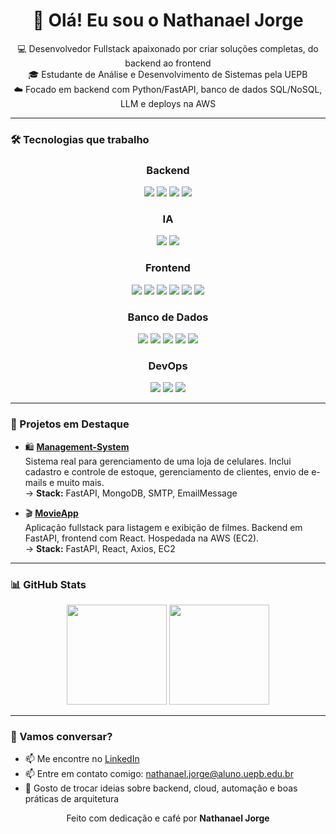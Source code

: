 <h1 align="center">👋 Olá! Eu sou o Nathanael Jorge</h1>

<p align="center">
  💻 Desenvolvedor Fullstack apaixonado por criar soluções completas, do backend ao frontend<br>
  🎓 Estudante de Análise e Desenvolvimento de Sistemas pela UEPB<br>
  ☁️ Focado em backend com Python/FastAPI, banco de dados SQL/NoSQL, LLM e deploys na AWS
</p>

---

### 🛠️ Tecnologias que trabalho

<div align="center">

<!-- Backend -->
<h3>Backend</h3>
<img src="https://img.shields.io/badge/Python-3776AB?style=for-the-badge&logo=python&logoColor=white"/>
<img src="https://img.shields.io/badge/FastAPI-009688?style=for-the-badge&logo=fastapi&logoColor=white"/>
<img src="https://img.shields.io/badge/Java-F89820?style=for-the-badge&logo=java&logoColor=white"/>
<img src="https://img.shields.io/badge/Spring%20Boot-6DB33F?style=for-the-badge&logo=springboot&logoColor=white"/>

<!-- IA -->
<h3>IA</h3>
<img src="https://img.shields.io/badge/LangChain-2E8BFF?style=for-the-badge&logoColor=white"/>
<img src="https://img.shields.io/badge/LLM%20Engineering-FF6600?style=for-the-badge&logo=openai&logoColor=white"/>

<!-- Frontend -->
<h3>Frontend</h3>
<img src="https://img.shields.io/badge/React-20232A?style=for-the-badge&logo=react&logoColor=61DAFB"/>
<img src="https://img.shields.io/badge/TypeScript-3178C6?style=for-the-badge&logo=typescript&logoColor=white"/>
<img src="https://img.shields.io/badge/Tailwind%20CSS-38B2AC?style=for-the-badge&logo=tailwindcss&logoColor=white"/>
<img src="https://img.shields.io/badge/SCSS-CC6699?style=for-the-badge&logo=sass&logoColor=white"/>
<img src="https://img.shields.io/badge/Vite-646CFF?style=for-the-badge&logo=vite&logoColor=white"/>
<img src="https://img.shields.io/badge/Next.js-000000?style=for-the-badge&logo=nextdotjs&logoColor=white"/>

<!-- Banco de Dados -->
<h3>Banco de Dados</h3>
<img src="https://img.shields.io/badge/MySQL-4479A1?style=for-the-badge&logo=mysql&logoColor=white"/>
<img src="https://img.shields.io/badge/PostgreSQL-336791?style=for-the-badge&logo=postgresql&logoColor=white"/>
<img src="https://img.shields.io/badge/MongoDB-47A248?style=for-the-badge&logo=mongodb&logoColor=white"/>
<img src="https://img.shields.io/badge/Graph%20Databases-F05032?style=for-the-badge&logo=neo4j&logoColor=white"/>
<img src="https://img.shields.io/badge/Vector%20Embeddings-E91E63?style=for-the-badge&logo=embarcadero&logoColor=white"/>

<!-- DevOps -->
<h3>DevOps</h3>
<img src="https://img.shields.io/badge/AWS-232F3E?style=for-the-badge&logo=amazonaws&logoColor=white"/>
<img src="https://img.shields.io/badge/Git-F05032?style=for-the-badge&logo=git&logoColor=white"/>
<img src="https://img.shields.io/badge/Linux-000000?style=for-the-badge&logo=linux&logoColor=white"/>

</div>

---

### 🚀 Projetos em Destaque

- 🛍️ [**Management-System**](https://github.com/desv-jorge/Management-System)  
Sistema real para gerenciamento de uma loja de celulares. Inclui cadastro e controle de estoque, gerenciamento de clientes, envio de e-mails e muito mais.  
→ **Stack:** FastAPI, MongoDB, SMTP, EmailMessage

- 🎬 [**MovieApp**](https://github.com/desv-jorge/MovieApp)  
Aplicação fullstack para listagem e exibição de filmes. Backend em FastAPI, frontend com React. Hospedada na AWS (EC2).  
→ **Stack:** FastAPI, React, Axios, EC2

---

### 📊 GitHub Stats

<div align="center"> 
  <img src="https://github-readme-stats.vercel.app/api?username=desv-jorge&show_icons=true&theme=dracula" height="160"/>
  <img src="https://github-readme-stats.vercel.app/api/top-langs/?username=desv-jorge&layout=compact&theme=dracula" height="160"/>
</div>

---

### 🤝 Vamos conversar?

- 📫 Me encontre no [LinkedIn](https://www.linkedin.com/in/nathanaeljorge/)  
- 📫 Entre em contato comigo: [nathanael.jorge@aluno.uepb.edu.br](mailto:nathanael.jorge@aluno.uepb.edu.br)  
- 💬 Gosto de trocar ideias sobre backend, cloud, automação e boas práticas de arquitetura  

<p align="center">Feito com dedicação e café por <strong>Nathanael Jorge</strong></p>
